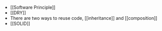 

- [[Software Principle]]
- [[DRY]]
- There are two ways to reuse code, [[inheritance]] and [[composition]]
- [[SOLID]]
